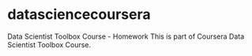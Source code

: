 datasciencecoursera
===================

Data Scientist Toolbox Course - Homework
This is part of Coursera Data Scientist Toolbox Course.
